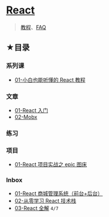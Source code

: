 # [React](https://github.com/ppambler/react)

> [教程](./resource.md)、[FAQ](./faq/README.md)

## ★目录

### 系列课

- [01-小白也能听懂的 React 教程](./01/README.md)

### 文章

- [01-React 入门](./react/01.md)
- [02-Mobx](./06/README.md)

### 练习

### 项目

- [01-React 项目实战之 epic 图床](./05/README.md)

### Inbox

- [01-React 商城管理系统（前台+后台）](./02/README.md)
- [02-从零学习 React 技术栈](./03/README.md)
- [03-React 全解](./04/README.md) `4/7`
